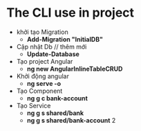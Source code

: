 # The CLI use in project

- khởi tạo Migration
    - **Add-Migration "InitialDB"**
- Cập nhật Db // thêm mới
    - **Update-Database**
- Tạo project Angular
    - **ng new AngularInlineTableCRUD**
- Khởi động angular
    - **ng serve -o**
- Tạo Component
    - **ng g c bank-account**
- Tạo Service
    - **ng g s shared/bank**
    - **ng g s shared/bank-account**
    2